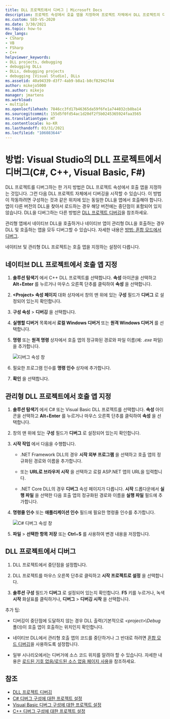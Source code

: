 ```yaml
---
title: DLL 프로젝트에서 디버그 | Microsoft Docs
description: 프로젝트 속성에서 호출 앱을 지정하여 프로젝트 자체에서 DLL 프로젝트의 디버깅을 시작할 수 있습니다. 자세한 내용은 이 문서를 참조하세요.
ms.custom: SEO-VS-2020
ms.date: 3/30/2021
ms.topic: how-to
dev_langs:
- CSharp
- VB
- FSharp
- C++
helpviewer_keywords:
- DLL projects, debugging
- debugging DLLs
- DLLs, debugging projects
- debugging [Visual Studio], DLLs
ms.assetid: 40a94339-d3f7-4ab9-b8a1-b8cf82942f44
author: mikejo5000
ms.author: mikejo
manager: jmartens
ms.workload:
- multiple
ms.openlocfilehash: 7846cc3fd17b46365da59f6fe1a744032cb8ba14
ms.sourcegitcommit: 155d5f0fd54ac1d20df2f5b0245365924faa3565
ms.translationtype: HT
ms.contentlocale: ko-KR
ms.lasthandoff: 03/31/2021
ms.locfileid: "106083644"
---
```

# <a name="how-to-debug-from-a-dll-project-in-visual-studio-c-c-visual-basic-f"></a>방법: Visual Studio의 DLL 프로젝트에서 디버그(C#, C++, Visual Basic, F#)

DLL 프로젝트를 디버그하는 한 가지 방법은 DLL 프로젝트 속성에서 호출 앱을 지정하는 것입니다. 그런 다음 DLL 프로젝트 자체에서 디버깅을 시작할 수 있습니다. 이 방법이 작동하려면 구성하는 것과 같은 위치에 있는 동일한 DLL을 앱에서 호출해야 합니다. 앱이 다른 버전의 DLL을 찾아서 로드하는 경우 해당 버전에는 중단점이 포함되어 있지 않습니다. DLL을 디버그하는 다른 방법은 [DLL 프로젝트 디버깅](../debugger/debugging-dll-projects.md)을 참조하세요.

관리형 앱에서 네이티브 DLL을 호출하거나 네이티브 앱이 관리형 DLL을 호출하는 경우 DLL 및 호출하는 앱을 모두 디버그할 수 있습니다. 자세한 내용은 [방법: 혼합 모드에서 디버그](../debugger/how-to-debug-in-mixed-mode.md).

네이티브 및 관리형 DLL 프로젝트는 호출 앱을 지정하는 설정이 다릅니다.

## <a name="specify-a-calling-app-in-a-native-dll-project"></a>네이티브 DLL 프로젝트에서 호출 앱 지정

1. **솔루션 탐색기** 에서 C++ DLL 프로젝트를 선택합니다. **속성** 아이콘을 선택하고 **Alt**+**Enter** 를 누르거나 마우스 오른쪽 단추를 클릭하여 **속성** 을 선택합니다.

1. **\<Project> 속성 페이지** 대화 상자에서 창의 맨 위에 있는 **구성** 필드가 **디버그** 로 설정되어 있는지 확인합니다.

1. **구성 속성** > **디버깅** 을 선택합니다.

1. **실행할 디버거** 목록에서 **로컬 Windows 디버거** 또는 **원격 Windows 디버거** 를 선택합니다.

1. **명령** 또는 **원격 명령** 상자에서 호출 앱의 정규화된 경로와 파일 이름(예: *.exe* 파일)을 추가합니다.

   ![디버그 속성 창](../debugger/media/dbg-debugging-properties-dll.png "디버그 속성 창")

1. 필요한 프로그램 인수를 **명령 인수** 상자에 추가합니다.

1. **확인** 을 선택합니다.

## <a name="specify-a-calling-app-in-a-managed-dll-project"></a>관리형 DLL 프로젝트에서 호출 앱 지정

1. **솔루션 탐색기** 에서 C# 또는 Visual Basic DLL 프로젝트를 선택합니다. **속성** 아이콘을 선택하고 **Alt**+**Enter** 를 누르거나 마우스 오른쪽 단추를 클릭하여 **속성** 을 선택합니다.

1. 창의 맨 위에 있는 **구성** 필드가 **디버그** 로 설정되어 있는지 확인합니다.

1. **시작 작업** 에서 다음을 수행합니다.

   - .NET Framework DLL의 경우 **시작 외부 프로그램** 을 선택하고 호출 앱의 정규화된 경로와 이름을 추가합니다.

   - 또는 **URL로 브라우저 시작** 을 선택하고 로컬 ASP.NET 앱의 URL을 입력합니다.

   - .NET Core DLL의 경우 **디버그** 속성 페이지가 다릅니다. **시작** 드롭다운에서 **실행 파일** 을 선택한 다음 호출 앱의 정규화된 경로와 이름을 **실행 파일** 필드에 추가합니다.

1. **명령줄 인수** 또는 **애플리케이션 인수** 필드에 필요한 명령줄 인수를 추가합니다.

   ![C# 디버그 속성 창](../debugger/media/dbg-debugging-properties-dll-csharp.png "C# 디버그 속성 창")

1. **파일** > **선택한 항목 저장** 또는 **Ctrl**+**S** 를 사용하여 변경 내용을 저장합니다.

## <a name="debug-from-the-dll-project"></a>DLL 프로젝트에서 디버그

1. DLL 프로젝트에서 중단점을 설정합니다.

1. DLL 프로젝트를 마우스 오른쪽 단추로 클릭하고 **시작 프로젝트로 설정** 을 선택합니다.

1. **솔루션 구성** 필드가 **디버그** 로 설정되어 있는지 확인합니다. **F5** 키를 누르거나, 녹색 **시작** 화살표를 클릭하거나, **디버그** > **디버깅 시작** 을 선택합니다.

추가 팁:

- 디버깅이 중단점에 도달하지 않는 경우 DLL 출력(기본적으로 *\<project>\Debug* 폴더)이 호출 앱이 호출하는 위치인지 확인합니다.

- 네이티브 DLL에서 관리형 호출 앱의 코드를 중단하거나 그 반대로 하려면 [혼합 모드 디버깅](../debugger/how-to-debug-in-mixed-mode.md)을 사용하도록 설정합니다.

- 일부 시나리오에서는 디버거에 소스 코드 위치를 알려야 할 수 있습니다. 자세한 내용은 [로드된 기호 없음/로드된 소스 없음 페이지 사용](../debugger/specify-symbol-dot-pdb-and-source-files-in-the-visual-studio-debugger.md#use-the-no-symbols-loadedno-source-loaded-pages)을 참조하세요.

## <a name="see-also"></a>참조
- [DLL 프로젝트 디버깅](../debugger/debugging-dll-projects.md)
- [C# 디버그 구성에 대한 프로젝트 설정](../debugger/project-settings-for-csharp-debug-configurations.md)
- [Visual Basic 디버그 구성에 대한 프로젝트 설정](../debugger/project-settings-for-a-visual-basic-debug-configuration.md)
- [C++ 디버그 구성에 대한 프로젝트 설정](../debugger/project-settings-for-a-cpp-debug-configuration.md)
